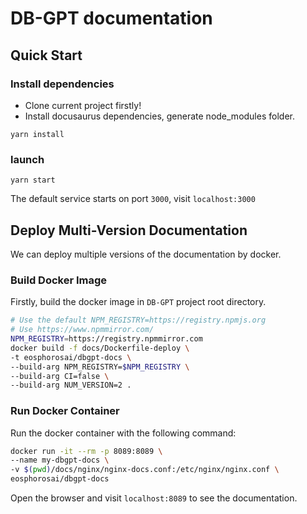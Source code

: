 # DB-GPT documentation 

## Quick Start

### Install dependencies 
- Clone current project firstly!
- Install docusaurus dependencies, generate node_modules folder.

```
yarn install
```

### launch
``` 
yarn start
```

The default service starts on port `3000`, visit `localhost:3000`

## Deploy Multi-Version Documentation

We can deploy multiple versions of the documentation by docker.

### Build Docker Image

Firstly, build the docker image in `DB-GPT` project root directory.

```bash
# Use the default NPM_REGISTRY=https://registry.npmjs.org
# Use https://www.npmmirror.com/
NPM_REGISTRY=https://registry.npmmirror.com
docker build -f docs/Dockerfile-deploy \
-t eosphorosai/dbgpt-docs \
--build-arg NPM_REGISTRY=$NPM_REGISTRY \
--build-arg CI=false \
--build-arg NUM_VERSION=2 .
```

### Run Docker Container

Run the docker container with the following command:
```bash
docker run -it --rm -p 8089:8089 \
--name my-dbgpt-docs \
-v $(pwd)/docs/nginx/nginx-docs.conf:/etc/nginx/nginx.conf \
eosphorosai/dbgpt-docs
```

Open the browser and visit `localhost:8089` to see the documentation.